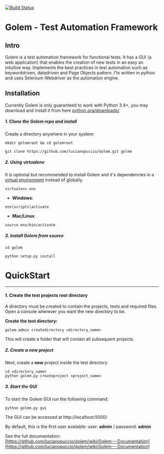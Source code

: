 [![Build Status](https://travis-ci.org/lucianopuccio/golem.svg?branch=master)](https://travis-ci.org/lucianopuccio/golem)

Golem - Test Automation Framework
==================================================

Intro
--------------------------------------

Golem is a test automation framework for functional tests. It has a GUI (a web application) that enables the creation of new tests in an easy an intuitive way. Implements the best practices in test automation such as keyworddriven, datadriven and Page Objects pattern. I'ts written in python and uses Selenium-Webdriver as the automation engine.


Installation
--------------------------------------

Currently Golem is only guaranteed to work with Python 3.4+, you may download and install it from here [python.org/downloads/](http://www.python.org/downloads/) 


##### **1. Clone the Golem repo and install**

Create a directory anywhere in your system:

```
mkdir golemroot && cd golemroot
```

```
git clone https://github.com/lucianopuccio/Golem.git golem
```


##### **2. Using virtualenv**

It is optional but recommended to install Golem and it's dependencies in a [virtual environment](http://www.virtualenv.org/en/latest/) instead of globally.

```
virtualenv env
```

- **Windows**:

```
env\scripts\activate
```

- **Mac/Linux**:

```
source env/bin/activate
```

##### **3. Install Golem from source**

```
cd golem
```

```
python setup.py install
```

# QuickStart
--------------------------------------
#### **1. Create the test projects root directory**

A directory must be created to contain the projects, tests and required files. Open a console wherever you want the new directory to be.


**Create the test directory:**

```
golem-admin createdirectory <directory_name>
```

This will create a folder that will contain all subsequent projects.


##### **2. Create a new project**

Next, create a **new** project inside the test directory
```
cd <directory_name>
python golem.py createproject <project_name>
```

##### **3. Start the GUI**

To start the Golem GUI run the following command:

```
python golem.py gui
```

The GUI can be accessed at http://localhost:5000/

By default, this is the first user available: user: **admin** / password: **admin**



See the full documentation: [https://github.com/lucianopuccio/golem/wiki/Golem---Documentation](https://github.com/lucianopuccio/golem/wiki/Golem---Documentation)
